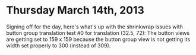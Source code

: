 Thursday March 14th, 2013
=========================

Signing off for the day, here's what's up with the shrinkwrap issues with button group translation
test #0 for translation (32.5, 72): The button views are getting set to 159 x 159 because the button
group view is not getting its width set properly to 300 (instead of 309).
